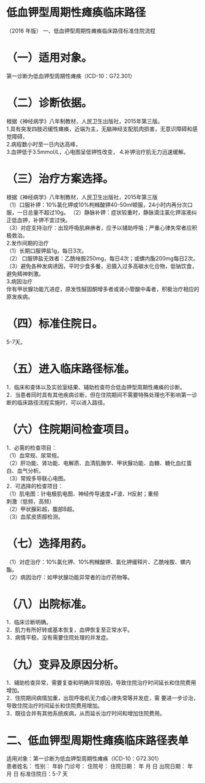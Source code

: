 # 低血钾型周期性瘫痪临床路径  
（2016 年版） 一、低血钾型周期性瘫痪临床路径标准住院流程  
# （一）适用对象。  
第一诊断为低血钾型周期性瘫痪（ICD-10：G72.301）  
# （二）诊断依据。  
根据《神经病学》八年制教材，人民卫生出版社，2015年第三版。  
1.具有突发四肢迟缓性瘫痪，近端为主，无脑神经支配肌肉损害，无意识障碍和感觉障碍，  
2.病程数小时至一日内达高峰，  
3.血钾低于3.5mmol/L，心电图呈低钾性改变， 4.补钾治疗肌无力迅速缓解。  
# （三）治疗方案选择。  
根据《神经病学》八年制教材，人民卫生出版社，2015年第三版  
（1）口服补钾：$10\%$氯化钾或$10\%$枸橼酸钾40-50ml顿服，24小时内再分次口服，一日总量不超过$10\mathrm{g}$。 （2）静脉补钾：症状较重时，静脉滴注氯化钾溶液纠正低血钾，补钾不宜过快。  
（3）对症支持治疗：出现呼吸肌麻痹者，应予以辅助呼吸；严重心律失常者应积极救治。  
2.发作间期的治疗  
（1）长期口服钾盐1g，每日3次。  
（2） 口服钾盐无效者：乙酰唑胺$250\mathrm{mg}$，每日4次；或螺内酯$200\mathrm{mg}$每日2次。  
（3）避免各种发病诱因，平时少食多餐，忌摄入过多高碳水化合物，低钠饮食，避免精神刺激。  
3.病因治疗  
伴有甲状腺功能亢进症，原发性醛固酮增多者或肾小管酸中毒者，积极治疗相应的原发疾病。  
# （四）标准住院日。  
5-7天。  
# （五）进入临床路径标准。  
1．临床和查体以及实验室结果、辅助检查符合低血钾型周期性瘫痪的诊断。  
2．当患者同时具有其他疾病诊断，但在住院期间不需要特殊处理也不影响第一诊断的临床路径流程实施时，可以进入路径。  
# （六）住院期间检查项目。  
1．必需的检查项目：  
（1）血常规、尿常规。  
（2）肝功能、肾功能、电解质、血清肌酶学、甲状腺功能、血糖、糖化血红蛋白、血气分析。  
（3）常规多导联心电图。  
2．可选择的检查项目：  
（1）肌电图：针电极肌电图、神经传导速度+F波、H反射；重频  
刺激（低频，高频）  
（2）甲状腺彩超，腹部B超。  
（3）血浆皮质醇检测。  
# （七）选择用药。  
（1）对症治疗：$10\%$氯化钾、$10\%$枸橼酸钾、氯化钾缓释片、乙酰唑胺、螺内酯。  
（2）病因治疗：如甲状腺功能异常者的治疗药物等。  
# （八）出院标准。  
1．临床诊断明确。  
2．肌力有所好转或基本恢复，血钾恢复至正常水平。  
3．病情平稳，没有需要住院处理的并发症。  
# （九）变异及原因分析。  
1．辅助检查异常，需要复查和明确异常原因，导致住院治疗时间延长和住院费用增加。  
2．住院期间病情加重，出现呼吸机无力或心律失常等并发症，需 要进一步诊治，导致住院治疗时间延长和住院费用增加。  
3．既往合并有其他系统疾病，从而延长治疗时间和增加住院费用。  
# 二、低血钾型周期性瘫痪临床路径表单  
适用对象：第一诊断为低血钾型周期性瘫痪（ICD-10：G72.301）  
患者姓名：   性别：          年龄    门诊号：          住院号： 住院日期：  年  月  日   出院日期：  年  月  日     标准住院日：5-7 天  
